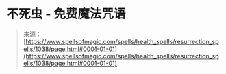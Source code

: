 <!--yml

category: 未分类

date: 2024-06-12 18:33:45

-->

# 不死虫 - 免费魔法咒语

> 来源：[https://www.spellsofmagic.com/spells/health_spells/resurrection_spells/1038/page.html#0001-01-01](https://www.spellsofmagic.com/spells/health_spells/resurrection_spells/1038/page.html#0001-01-01)
